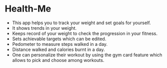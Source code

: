 # Health-Me
* This app helps you to track your weight and set goals for yourself.
* It shows trends in your weight.
* Keeps record of your weight to check the progression in your fitness.
* Sets achievable targets which can be edited.
* Pedometer to measure steps walked in a day.
* Distance walked and calories burnt in a day.
* One can personalize their workout by using the gym card feature which allows to pick and choose among workouts.

